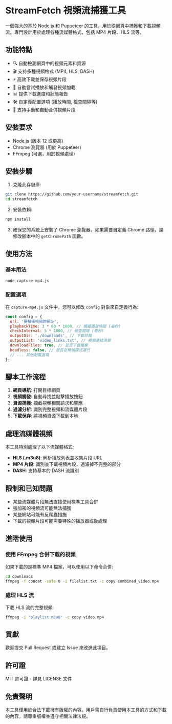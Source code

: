 # StreamFetch 視頻流捕獲工具

一個強大的基於 Node.js 和 Puppeteer 的工具，用於從網頁中捕獲和下載視頻流。專門設計用於處理各種流媒體格式，包括 MP4 片段、HLS 流等。

## 功能特點

- 🔍 自動檢測網頁中的視頻元素和資源
- 🎬 支持多種視頻格式 (MP4, HLS, DASH)
- ⚡ 高效下載並保存視頻片段
- 🔄 自動嘗試播放和觸發視頻加載
- 📊 提供下載進度和狀態報告
- 🛠️ 自定義配置選項 (播放時間, 檢查間隔等)
- 🔧 支持手動和自動合併視頻片段

## 安裝要求

- Node.js (版本 12 或更高)
- Chrome 瀏覽器 (用於 Puppeteer)
- FFmpeg (可選，用於視頻處理)

## 安裝步驟

1. 克隆此存儲庫:

```bash
git clone https://github.com/your-username/streamfetch.git
cd streamfetch
```

2. 安裝依賴:

```bash
npm install
```

3. 確保您的系統上安裝了 Chrome 瀏覽器。如果需要自定義 Chrome 路徑，請修改腳本中的 `getChromePath` 函數。

## 使用方法

### 基本用法

```bash
node capture-mp4.js
```

### 配置選項

在 `capture-mp4.js` 文件中，您可以修改 `config` 對象來自定義行為:

```javascript
const config = {
  url: '要捕獲視頻的網址',
  playbackTime: 3 * 60 * 1000, // 模擬播放時間 (毫秒)
  checkInterval: 5 * 1000, // 檢查間隔 (毫秒)
  outputDir: './downloads', // 下載目錄
  outputList: 'video_links.txt', // 視頻連結清單
  downloadFiles: true, // 是否下載檔案
  headless: false, // 是否在無頭模式運行
  // ... 其他配置選項
};
```

## 腳本工作流程

1. **網頁導航**: 打開目標網頁
2. **視頻觸發**: 自動尋找並點擊播放按鈕
3. **資源捕獲**: 攔截視頻相關請求和響應
4. **過濾分析**: 識別完整視頻和流媒體片段
5. **下載保存**: 將視頻資源下載到本地

## 處理流媒體視頻

本工具特別處理了以下流媒體格式:

- **HLS (.m3u8)**: 解析播放列表並收集片段 URL
- **MP4 片段**: 識別並下載視頻片段，過濾掉不完整的部分
- **DASH**: 支持基本的 DASH 流識別

## 限制和已知問題

- 某些流媒體片段無法直接使用標準工具合併
- 強加密的視頻流可能無法捕獲
- 某些網站可能有反爬蟲措施
- 下載的視頻片段可能需要特殊的播放器或後處理

## 進階使用

### 使用 FFmpeg 合併下載的視頻

如果下載的是標準 MP4 檔案，可以使用以下命令合併:

```bash
cd downloads
ffmpeg -f concat -safe 0 -i filelist.txt -c copy combined_video.mp4
```

### 處理 HLS 流

下載 HLS 流的完整視頻:

```bash
ffmpeg -i "playlist.m3u8" -c copy video.mp4
```

## 貢獻

歡迎提交 Pull Request 或建立 Issue 來改進此項目。

## 許可證

MIT 許可證 - 詳見 LICENSE 文件

## 免責聲明

本工具僅用於合法下載擁有版權的內容。用戶需自行負責使用本工具的方式和下載的內容。請尊重版權並遵守相關法律法規。 